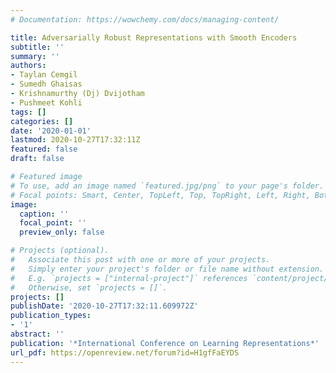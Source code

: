 ```yaml
---
# Documentation: https://wowchemy.com/docs/managing-content/

title: Adversarially Robust Representations with Smooth Encoders
subtitle: ''
summary: ''
authors:
- Taylan Cemgil
- Sumedh Ghaisas
- Krishnamurthy (Dj) Dvijotham
- Pushmeet Kohli
tags: []
categories: []
date: '2020-01-01'
lastmod: 2020-10-27T17:32:11Z
featured: false
draft: false

# Featured image
# To use, add an image named `featured.jpg/png` to your page's folder.
# Focal points: Smart, Center, TopLeft, Top, TopRight, Left, Right, BottomLeft, Bottom, BottomRight.
image:
  caption: ''
  focal_point: ''
  preview_only: false

# Projects (optional).
#   Associate this post with one or more of your projects.
#   Simply enter your project's folder or file name without extension.
#   E.g. `projects = ["internal-project"]` references `content/project/deep-learning/index.md`.
#   Otherwise, set `projects = []`.
projects: []
publishDate: '2020-10-27T17:32:11.609972Z'
publication_types:
- '1'
abstract: ''
publication: '*International Conference on Learning Representations*'
url_pdf: https://openreview.net/forum?id=H1gfFaEYDS
---
```

